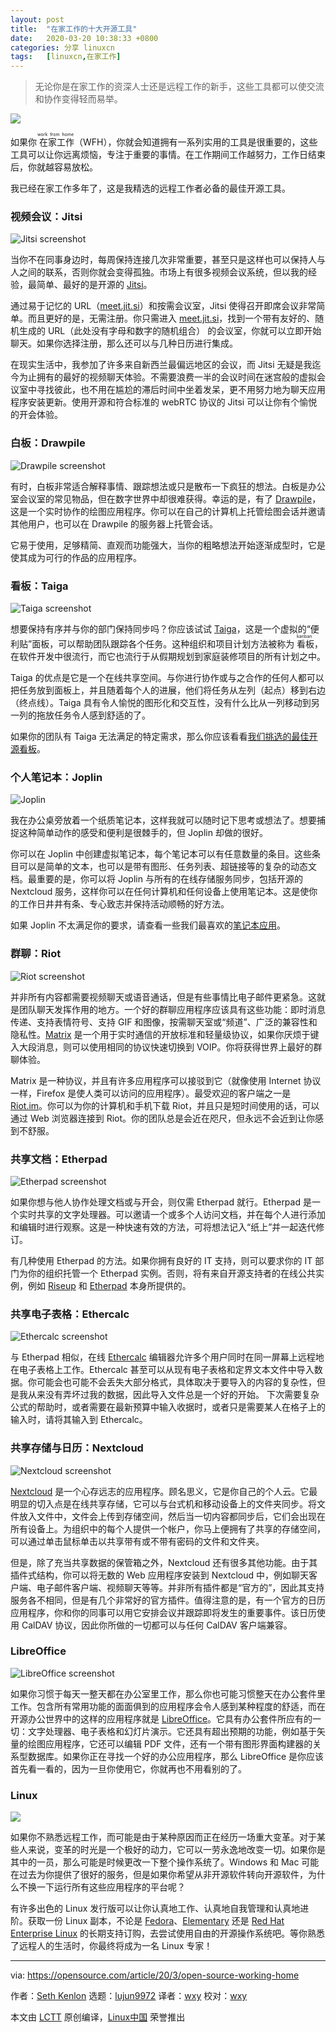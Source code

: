 ```yaml
---
layout: post
title:	"在家工作的十大开源工具"
date:	2020-03-20 10:38:33 +0800 
categories:	分享 linuxcn 
tags:	[linuxcn,在家工作]
---
```




> 
> 无论你是在家工作的资深人士还是远程工作的新手，这些工具都可以使交流和协作变得轻而易举。
> 
> 
> 


![](/Asserts/Images//attachment/album/202003/20/103814bwxxqxkxc9qqxkbb.jpg)


如果你<ruby> 在家工作 <rt>  work from home </rt></ruby>（WFH），你就会知道拥有一系列实用的工具是很重要的，这些工具可以让你远离烦恼，专注于重要的事情。在工作期间工作越努力，工作日结束后，你就越容易放松。


我已经在家工作多年了，这是我精选的远程工作者必备的最佳开源工具。


### 视频会议：Jitsi


![Jitsi screenshot](/Asserts/Images//attachment/album/202003/20/103840maimmz4n4miftom5.jpg "Jitsi screenshot")


当你不在同事身边时，每周保持连接几次非常重要，甚至只是这样也可以保持人与人之间的联系，否则你就会变得孤独。市场上有很多视频会议系统，但以我的经验，最简单、最好的是开源的 [Jitsi](http://meet.jit.si)。


通过易于记忆的 URL（[meet.jit.si](http://meet.jit.si)）和按需会议室，Jitsi 使得召开即席会议非常简单。而且更好的是，无需注册。你只需进入 [meet.jit.si](http://meet.jit.si)，找到一个带有友好的、随机生成的 URL（此处没有字母和数字的随机组合） 的会议室，你就可以立即开始聊天。如果你选择注册，那么还可以与几种日历进行集成。


在现实生活中，我参加了许多来自新西兰最偏远地区的会议，而 Jitsi 无疑是我迄今为止拥有的最好的视频聊天体验。不需要浪费一半的会议时间在迷宫般的虚拟会议室中寻找彼此，也不用在尴尬的滞后时间中坐着发呆，更不用努力地为聊天应用程序安装更新。使用开源和符合标准的 webRTC 协议的 Jitsi 可以让你有个愉悦的开会体验。


### 白板：Drawpile


![Drawpile screenshot](/Asserts/Images//attachment/album/202003/20/103846jqp3pr93c3s39qaz.jpg "Drawpile screenshot")


有时，白板非常适合解释事情、跟踪想法或只是散布一下疯狂的想法。白板是办公室会议室的常见物品，但在数字世界中却很难获得。幸运的是，有了 [Drawpile](https://drawpile.net/)，这是一个实时协作的绘图应用程序。你可以在自己的计算机上托管绘图会话并邀请其他用户，也可以在 Drawpile 的服务器上托管会话。


它易于使用，足够精简、直观而功能强大，当你的粗略想法开始逐渐成型时，它是使其成为可行的作品的应用程序。


### 看板：Taiga


![Taiga screenshot](/Asserts/Images//attachment/album/202003/20/103850imehfr2kkmhv282r.jpg "Taiga screenshot")


想要保持有序并与你的部门保持同步吗？你应该试试 [Taiga](http://taiga.io)，这是一个虚拟的“便利贴”面板，可以帮助团队跟踪各个任务。这种组织和项目计划方法被称为<ruby> 看板 <rt>  kanban </rt></ruby>，在软件开发中很流行，而它也流行于从假期规划到家庭装修项目的所有计划之中。


Taiga 的优点是它是一个在线共享空间。与你进行协作或与之合作的任何人都可以把任务放到面板上，并且随着每个人的进展，他们将任务从左列（起点）移到右边（终点线）。Taiga 具有令人愉悦的图形化和交互性，没有什么比从一列移动到另一列的拖放任务令人感到舒适的了。


如果你的团队有 Taiga 无法满足的特定需求，那么你应该看看[我们挑选的最佳开源看板](https://opensource.com/alternatives/trello)。


### 个人笔记本：Joplin


![Joplin](/Asserts/Images//attachment/album/202003/20/103855hngyzhparek6hkhn.png "Joplin")


我在办公桌旁放着一个纸质笔记本，这样我就可以随时记下思考或想法了。想要捕捉这种简单动作的感受和便利是很棘手的，但 Joplin 却做的很好。


你可以在 Joplin 中创建虚拟笔记本，每个笔记本可以有任意数量的条目。这些条目可以是简单的文本，也可以是带有图形、任务列表、超链接等的复杂的动态文档。最重要的是，你可以将 Joplin 与所有的在线存储服务同步，包括开源的 Nextcloud 服务，这样你可以在任何计算机和任何设备上使用笔记本。这是使你的工作日井井有条、专心致志并保持活动顺畅的好方法。


如果 Joplin 不太满足你的要求，请查看一些我们最喜欢的[笔记本应用](https://opensource.com/alternatives/evernote)。


### 群聊：Riot


![Riot screenshot](/Asserts/Images//attachment/album/202003/20/103900v21cb8b29u91cpns.jpg "Riot screenshot")


并非所有内容都需要视频聊天或语音通话，但是有些事情比电子邮件更紧急。这就是团队聊天发挥作用的地方。一个好的群聊应用程序应该具有这些功能：即时消息传递、支持表情符号、支持 GIF 和图像，按需聊天室或“频道”、广泛的兼容性和隐私性。[Matrix](http://matrix.org) 是一个用于实时通信的开放标准和轻量级协议，如果你厌烦于键入大段消息，则可以使用相同的协议快速切换到 VOIP。你将获得世界上最好的群聊体验。


Matrix 是一种协议，并且有许多应用程序可以接驳到它（就像使用 Internet 协议一样，Firefox 是使人类可以访问的应用程序）。最受欢迎的客户端之一是 [Riot.im](http://riot.im)。你可以为你的计算机和手机下载 Riot，并且只是短时间使用的话，可以通过 Web 浏览器连接到 Riot。你的团队总是会近在咫尺，但永远不会近到让你感到不舒服。


### 共享文档：Etherpad


![Etherpad screenshot](/Asserts/Images//attachment/album/202003/20/103906b4e8grxsscsii3io.jpg "Etherpad screenshot")


如果你想与他人协作处理文档或与开会，则仅需 Etherpad 就行。Etherpad 是一个实时共享的文字处理器。可以邀请一个或多个人访问文档，并在每个人进行添加和编辑时进行观察。这是一种快速有效的方法，可将想法记入“纸上”并一起迭代修订。


有几种使用 Etherpad 的方法。如果你拥有良好的 IT 支持，则可以要求你的 IT 部门为你的组织托管一个 Etherpad 实例。否则，将有来自开源支持者的在线公共实例，例如 [Riseup](https://pad.riseup.net/) 和 [Etherpad](https://beta.etherpad.org) 本身所提供的。


### 共享电子表格：Ethercalc


![Ethercalc screenshot](/Asserts/Images//attachment/album/202003/20/103911yqd667q6dxze7ppx.jpg "Ethercalc screenshot")


与 Etherpad 相似，在线 [Ethercalc](https://ethercalc.org) 编辑器允许多个用户同时在同一屏幕上远程地在电子表格上工作。Ethercalc 甚至可以从现有电子表格和定界文本文件中导入数据。你可能会也可能不会丢失大部分格式，具体取决于要导入的内容的复杂性，但是我从来没有弄坏过我的数据，因此导入文件总是一个好的开始。 下次需要复杂公式的帮助时，或者需要在最新预算中输入收据时，或者只是需要某人在格子上的输入时，请将其输入到 Ethercalc。


### 共享存储与日历：Nextcloud


![Nextcloud screenshot](/Asserts/Images//attachment/album/202003/20/103913asqxfmp4pff6y4p6.jpg "Nextcloud screenshot")


[Nextcloud](http://nextcloud.com) 是一个心存远志的应用程序。顾名思义，它是你自己的个人云。它最明显的切入点是在线共享存储，它可以与台式机和移动设备上的文件夹同步。将文件放入文件中，文件会上传到存储空间，然后当一切内容都同步后，它们会出现在所有设备上。为组织中的每个人提供一个帐户，你马上便拥有了共享的存储空间，可以通过单击鼠标单击以共享带有或不带有密码的文件和文件夹。


但是，除了充当共享数据的保管箱之外，Nextcloud 还有很多其他功能。由于其插件式结构，你可以将无数的 Web 应用程序安装到 Nextcloud 中，例如聊天客户端、电子邮件客户端、视频聊天等等。并非所有插件都是“官方的”，因此其支持服务各不相同，但是有几个非常好的官方插件。值得注意的是，有一个官方的日历应用程序，你和你的同事可以用它安排会议并跟踪即将发生的重要事件。该日历使用 CalDAV 协议，因此你所做的一切都可以与任何 CalDAV 客户端兼容。


### LibreOffice


![LibreOffice screenshot](/Asserts/Images//attachment/album/202003/20/103932rhmna6qa55g6ltf3.png "LibreOffice screenshot")


如果你习惯于每天一整天都在办公室里工作，那么你也可能习惯整天在办公套件里工作。包含所有常用功能的面面俱到的应用程序会令人感到某种程度的舒适，而在开源办公世界中的这样的应用程序就是 [LibreOffice](http://libreoffice.org)。它具有办公套件所应有的一切：文字处理器、电子表格和幻灯片演示。它还具有超出预期的功能，例如基于矢量的绘图应用程序，它还可以编辑 PDF 文件，还有一个带有图形界面构建器的关系型数据库。如果你正在寻找一个好的办公应用程序，那么 LibreOffice 是你应该首先看一看的，因为一旦你使用它，你就再也不用看别的了。


### Linux


![](/Asserts/Images//attachment/album/202003/20/103937lbnzh8pfzq8pexgx.jpg)


如果你不熟悉远程工作，而可能是由于某种原因而正在经历一场重大变革。对于某些人来说，变革的时光是一个极好的动力，它可以一劳永逸地改变一切。如果你是其中的一员，那么可能是时候更改一下整个操作系统了。Windows 和 Mac 可能在过去为你提供了很好的服务，但是如果你希望从非开源软件转向开源软件，为什么不换一下运行所有这些应用程序的平台呢？


有许多出色的 Linux 发行版可以让你认真地工作、认真地自我管理和认真地进阶。获取一份 Linux 副本，不论是 [Fedora](https://getfedora.org/)、[Elementary](https://elementary.io) 还是 [Red Hat Enterprise Linux](https://www.redhat.com/en/store/red-hat-enterprise-linux-workstation) 的长期支持订购，去尝试使用自由的开源操作系统吧。等你熟悉了远程人的生活时，你最终将成为一名 Linux 专家！




---


via: <https://opensource.com/article/20/3/open-source-working-home>


作者：[Seth Kenlon](https://opensource.com/users/seth) 选题：[lujun9972](https://github.com/lujun9972) 译者：[wxy](https://github.com/wxy) 校对：[wxy](https://github.com/wxy)


本文由 [LCTT](https://github.com/LCTT/TranslateProject) 原创编译，[Linux中国](https://linux.cn/) 荣誉推出
